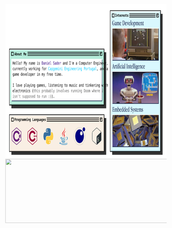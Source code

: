 <div>
    <img src="content.svg" width="840" height="480">
    <img src="https://spotireadme.vercel.app/api/spotify" width="840" height="200">
</div>
